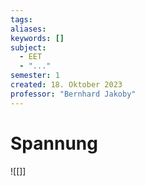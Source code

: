 ```yaml
---
tags: 
aliases: 
keywords: []
subject:
  - EET
  - "..."
semester: 1
created: 18. Oktober 2023
professor: "Bernhard Jakoby"
---
```

 

# Spannung

![[]]
